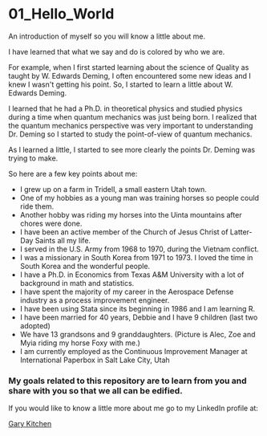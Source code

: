 01_Hello_World
==============

An introduction of myself so you will know a little about me.

I have learned that what we say and do is colored by who we are.

For example, when I first started learning about the science of Quality as taught
by W. Edwards Deming, I often encountered some new ideas and I knew I wasn't getting
his point. So, I started to learn a little about W. Edwards Deming.

I learned that he had a Ph.D. in theoretical physics and studied physics during 
a time when quantum mechanics was just being born. I realized that the quantum mechanics perspective
was very important to understanding Dr. Deming so I started to study the point-of-view of quantum mechanics.

As I learned a little, I started to see more clearly the points Dr. Deming was
trying to make.

So here are a few key points about me:
* I grew up on a farm in Tridell, a small eastern Utah town.
* One of my hobbies as a young man was training horses so people could ride them.
* Another hobby was riding my horses into the Uinta mountains after chores were done.
* I have been an active member of the Church of Jesus Christ of Latter-Day Saints all my life.
* I served in the U.S. Army from 1968 to 1970, during the Vietnam conflict.
* I was a missionary in South Korea from 1971 to 1973. I loved the time in South Korea and the wonderful people.
* I have a Ph.D. in Economics from Texas A&M University with a lot of background in math and statistics.
* I have spent the majority of my career in the Aerospace Defense industry as a process improvement engineer.
* I have been using Stata since its beginning in 1986 and I am learning R.
* I have been married for 40 years, Debbie and I have 9 children (last two adopted)
* We have 13 grandsons and 9 granddaughters. (Picture is Alec, Zoe and Myia riding my horse Foxy with me.)
* I am currently employed as the Continuous Improvement Manager at International Paperbox in Salt Lake City, Utah
 
### My goals related to this repository are to learn from you and share with you so that we all can be edified.

If you would like to know a little more about me go to my LinkedIn profile at:

[Gary Kitchen](https://www.linkedin.com/profile/view?id=27062781&trk=nav_responsive_tab_profile)
 
